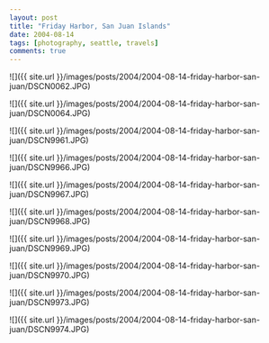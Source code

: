 ```yaml
---
layout: post
title: "Friday Harbor, San Juan Islands"
date: 2004-08-14
tags: [photography, seattle, travels]
comments: true
---
```

![]({{ site.url }}/images/posts/2004/2004-08-14-friday-harbor-san-juan/DSCN0062.JPG)

![]({{ site.url }}/images/posts/2004/2004-08-14-friday-harbor-san-juan/DSCN0064.JPG)

![]({{ site.url }}/images/posts/2004/2004-08-14-friday-harbor-san-juan/DSCN9961.JPG)

![]({{ site.url }}/images/posts/2004/2004-08-14-friday-harbor-san-juan/DSCN9966.JPG)

![]({{ site.url }}/images/posts/2004/2004-08-14-friday-harbor-san-juan/DSCN9967.JPG)

![]({{ site.url }}/images/posts/2004/2004-08-14-friday-harbor-san-juan/DSCN9968.JPG)

![]({{ site.url }}/images/posts/2004/2004-08-14-friday-harbor-san-juan/DSCN9969.JPG)

![]({{ site.url }}/images/posts/2004/2004-08-14-friday-harbor-san-juan/DSCN9970.JPG)

![]({{ site.url }}/images/posts/2004/2004-08-14-friday-harbor-san-juan/DSCN9973.JPG)

![]({{ site.url }}/images/posts/2004/2004-08-14-friday-harbor-san-juan/DSCN9974.JPG)

